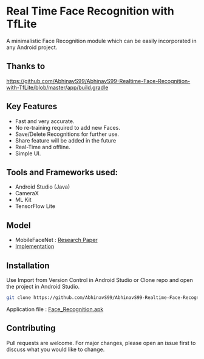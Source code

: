 # Real Time Face Recognition with TfLite

A minimalistic Face Recognition module which can be easily incorporated in any Android project.

## Thanks to
https://github.com/AbhinavS99/AbhinavS99-Realtime-Face-Recognition-with-TfLite/blob/master/app/build.gradle

## Key Features 
- Fast and very accurate.
- No re-training required to add new Faces.
- Save/Delete Recognitions for further use. 
- Share feature will be added in the future
- Real-Time and offline.
- Simple UI.

## Tools and Frameworks used:
- Android Studio (Java)
- CameraX
- ML Kit
- TensorFlow Lite

## Model 
- MobileFaceNet : [Research Paper](https://arxiv.org/ftp/arxiv/papers/1804/1804.07573.pdf)
- [Implementation](https://github.com/sirius-ai/MobileFaceNet_TF)

## Installation

Use Import from Version Control in Android Studio or Clone repo and open the project in Android Studio.

```bash
git clone https://github.com/AbhinavS99/AbhinavS99-Realtime-Face-Recognition-with-TfLite.git
```
Application file : [Face_Recognition.apk](https://drive.google.com/file/d/1JTSS6dog-eTv9zfMa9ixRaRguTW3gQtw/view?usp=sharing)

 


## Contributing
Pull requests are welcome. For major changes, please open an issue first to discuss what you would like to change.

